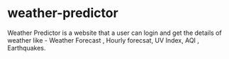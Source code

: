 # weather-predictor
Weather Predictor is a website that a user can login and get the details of weather like - Weather Forecast , Hourly forecsat, UV Index, AQI , Earthquakes.
